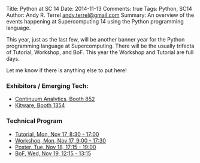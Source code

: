 Title: Python at SC 14
Date: 2014-11-13
Comments: true
Tags: Python, SC14
Author: Andy R. Terrel <andy.terrel@gmail.com>
Summary: An overview of the events happening at Supercomputing 14 using the Python programming language.

This year, just as the last few, will be another banner year for the Python programming language at Supercomputing. There will be the usually trifecta of Tutorial, Workshop, and BoF. This year the Workshop and Tutorial are full days.

Let me know if there is anything else to put here!

### Exhibitors / Emerging Tech:

* [Continuum Analytics, Booth 852](http://continuum.io)
* [Kitware, Booth 1354](http://kitware.com)


### Technical Program

* [Tutorial, Mon, Nov 17, 8:30 - 17:00](|filename|/sc14/tutorial.md)
* [Workshop, Mon, Nov 17, 9:00 - 17:30](|filename|/sc14/workshop.md)
* [Poster, Tue, Nov 18, 17:15 - 19:00](http://sc14.supercomputing.org/schedule/event_detail?evid=post112)
* [BoF, Wed, Nov 19, 12:15 - 13:15](|filename|/sc14/bof.md)

